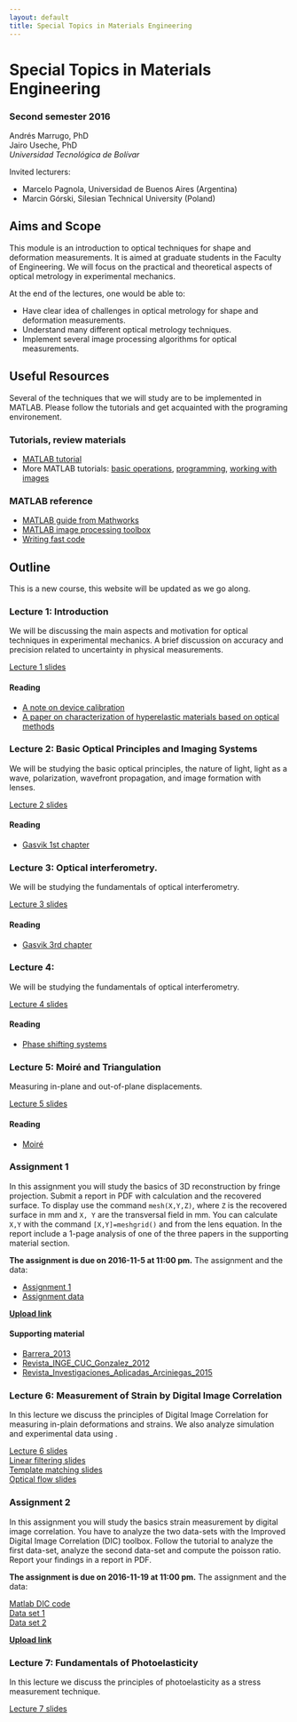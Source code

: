 ```yaml
---
layout: default
title: Special Topics in Materials Engineering
---
```


# Special Topics in Materials Engineering

### Second semester 2016

Andrés Marrugo, PhD   
Jairo Useche, PhD   
*Universidad Tecnológica de Bolívar*

Invited lecturers: 

- Marcelo Pagnola, Universidad de Buenos Aires (Argentina)
- Marcin Górski, Silesian Technical University (Poland)

##  Aims and Scope

This module is an introduction to optical techniques for shape and deformation measurements. It is aimed at graduate students in the Faculty of Engineering. We will focus on the practical and theoretical aspects of optical metrology in experimental mechanics.

At the end of the lectures, one would be able to:

- Have clear idea of challenges in optical metrology for shape and deformation measurements.
- Understand many different optical metrology techniques.
- Implement several image processing algorithms for optical measurements.
 


## Useful Resources

Several of the techniques that we will study are to be implemented in MATLAB. Please follow the tutorials and get acquainted with the programing environement. 

### Tutorials, review materials

- [MATLAB tutorial](matlab.intro.html)
- More MATLAB tutorials: [basic operations][bo], [programming][pro], [working with images][wim]
 
[bo]: matlab_ops_tutorial.m
[pro]:matlab_prog_tutorial.m
[wim]: matlab_image_tutorial.m

### MATLAB reference

- [MATLAB guide from Mathworks](http://www.mathworks.com/access/helpdesk/help/techdoc/matlab.html)
- [MATLAB image processing toolbox](http://www.mathworks.com/access/helpdesk/help/toolbox/images/)
- [Writing fast code](http://www.mathworks.com/matlabcentral/fileexchange/5685)


## Outline

This is a new course, this website will be updated as we go along.

### Lecture 1: Introduction

We will be discussing the main aspects and motivation for optical techniques in experimental mechanics. A brief discussion on accuracy and precision related to uncertainty in physical measurements. 

[Lecture 1 slides](https://www.dropbox.com/s/janth8jr4kjyptt/Lecture_01.pdf?dl=0)

#### Reading

- [A note on device calibration](https://www.dropbox.com/s/euy6n11l887q0sx/03-NoteDeviceCalibration.pdf?dl=0)
- [A paper on characterization of hyperelastic materials based on optical methods](https://www.dropbox.com/s/5shl2zn33fifvo6/Polymer_Testing_Sasso_2008.pdf?dl=0)

### Lecture 2: Basic Optical Principles and Imaging Systems

We will be studying the basic optical principles, the nature of light, light as a wave, polarization, wavefront propagation, and image formation with lenses.

[Lecture 2 slides](https://www.dropbox.com/s/e6cy8hilcr7t4bv/Lecture_02.pdf?dl=0)

#### Reading

- [Gasvik 1st chapter](https://www.dropbox.com/s/bcsmtywsz2dkpmt/01-gasvik-basics.pdf?dl=0)

### Lecture 3: Optical interferometry.

We will be studying the fundamentals of optical interferometry.

[Lecture 3 slides](https://www.dropbox.com/s/t5vccdwyr3w5r1b/Lecture_03.pdf?dl=0)

#### Reading

- [Gasvik 3rd chapter](https://www.dropbox.com/s/9dkoqu20j7p3dgd/02-gasvik-inteference.pdf?dl=0)

### Lecture 4: 

We will be studying the fundamentals of optical interferometry.

[Lecture 4 slides](https://www.dropbox.com/s/aa0uda9z7p6llif/Lecture_04.pdf?dl=0)

#### Reading

- [Phase shifting systems](https://www.dropbox.com/s/8vot6dsvxd029f1/03-phase-shifting-systems-kevin-g-harding-handbook-of-optical-dimensional-metrology.pdf?dl=0)

### Lecture 5: Moiré and Triangulation 

Measuring in-plane and out-of-plane displacements.

[Lecture 5 slides](https://www.dropbox.com/s/ne4l921c6q0k754/Lecture_05.pdf?dl=0)

#### Reading

- [Moiré](https://www.dropbox.com/s/rux5i1qnt4blmgj/07-gasvik-moire.pdf?dl=0)


### Assignment 1

In this assignment you will study the basics of 3D reconstruction by fringe projection. Submit a report in PDF with calculation and the recovered surface. To display use the command ``mesh(X,Y,Z)``, where ``Z`` is the recovered surface in mm and ``X, Y`` are the transversal field in mm. You can calculate ``X,Y`` with the command ``[X,Y]=meshgrid()`` and from the lens equation. In the report include a 1-page analysis of one of the three papers in the supporting material section. 

**The assignment is due on 2016-11-5 at 11:00 pm.** The assignment and the data:



- [Assignment 1](https://www.dropbox.com/s/hf2y1tb2yamjnep/Simul_Franjas_Dec.pdf?dl=0)
- [Assignment data](https://www.dropbox.com/s/99w829u7doo77mu/Archive.zip?dl=0)

[**Upload link**](https://www.dropbox.com/request/x68PXNrXRnfvmZy8a6Sr)

#### Supporting material

- [Barrera_2013](https://www.dropbox.com/s/85dt1vri6s29rfk/Barrera_2013.pdf?dl=0)
- [Revista_INGE_CUC_Gonzalez_2012](https://www.dropbox.com/s/pvvsasv2h8zdlje/Revista_INGE_CUC_Gonzalez_2012.pdf?dl=0)
- [Revista_Investigaciones_Aplicadas_Arciniegas_2015](https://www.dropbox.com/s/2bc8q3cj5a4icm1/Revista_Investigaciones_Aplicadas_Arciniegas_2015.pdf?dl=0)

### Lecture 6: Measurement of Strain by Digital Image Correlation

In this lecture we discuss the principles of Digital Image Correlation for measuring in-plain deformations and strains. We also analyze simulation and experimental data using .

[Lecture 6 slides](https://www.dropbox.com/s/5ailnloacho9flg/Lecture_06.pdf?dl=0)     
[Linear filtering slides](https://www.dropbox.com/s/9fyng6rwqc1qk32/lec05_filter.pptx?dl=0)      
[Template matching slides](https://www.dropbox.com/s/lxgij6tzkc44xpw/06-filtros-piramides-plantillas.pdf?dl=0)     
[Optical flow slides](https://www.dropbox.com/s/6db7s4etomd0p21/lec10_optical_flow.pdf?dl=0)     

### Assignment 2

In this assignment you will study the basics strain measurement by digital image correlation. You have to analyze the two data-sets with the Improved Digital Image Correlation (DIC) toolbox. Follow the tutorial to analyze the first data-set, analyze the second data-set and compute the poisson ratio. Report your findings in a report in PDF. 


**The assignment is due on 2016-11-19 at 11:00 pm.** The assignment and the data:

[Matlab DIC code](matlab-dic-code.zip)     
[Data set 1](dataset01.zip)     
[Data set 2](dataset02.zip)     

[**Upload link**](https://www.dropbox.com/request/A2tkaa3EuZEJfRJRwRAG)


### Lecture 7: Fundamentals of Photoelasticity

In this lecture we discuss the principles of photoelasticity as a stress measurement technique.

[Lecture 7 slides](https://www.dropbox.com/s/why3n63jr1z4l2m/Lecture_07.pdf?dl=0)     
